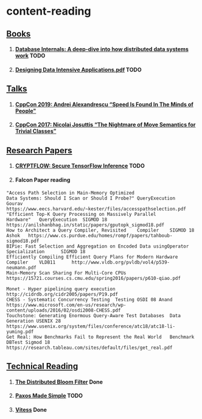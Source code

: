 # content-reading

## <u>Books</u>

1. #### [Database Internals: A deep-dive into how distributed data systems work](https://pdfget.com/pdf-epub-database-internals-a-deep-dive-into-how-distributed-data-systems-work-download/) TODO
2. #### [Designing Data Intensive Applications.pdf](http://oss.lanjingdejia.com/file/2018/9/9ad24578de98433a8005fc6484f57985-Designing.DataIntensive.Applications.pdf) TODO


## <u>Talks</u>

1. #### [CppCon 2019: Andrei Alexandrescu “Speed Is Found In The Minds of People"](https://www.youtube.com/watch?v=FJJTYQYB1JQ)
2. #### [CppCon 2017: Nicolai Josuttis “The Nightmare of Move Semantics for Trivial Classes”](https://www.youtube.com/watch?v=PNRju6_yn3o)
  
  
## <u>Research Papers</u>

1. #### [CRYPTFLOW: Secure TensorFlow Inference](https://arxiv.org/pdf/1909.07814.pdf) TODO

2. #### Falcon Paper reading
```
"Access Path Selection in Main-Memory Optimized
Data Systems: Should I Scan or Should I Probe?"	QueryExecution		Gourav	https://www.eecs.harvard.edu/~kester/files/accesspathselection.pdf
"Efficient Top-K Query Processing on Massively Parallel
Hardware"	QueryExecution	SIGMOD 18		https://anilshanbhag.in/static/papers/gputopk_sigmod18.pdf
How to Architect a Query Compiler, Revisited	Compiler	SIGMOD 18	Ashok	https://www.cs.purdue.edu/homes/rompf/papers/tahboub-sigmod18.pdf
BIPie: Fast Selection and Aggregation on Encoded Data usingOperator Specialization		SIGMOD 18		
Efficiently Compiling Efficient Query Plans for Modern Hardware	Compiler	VLDB11		http://www.vldb.org/pvldb/vol4/p539-neumann.pdf
Main-Memory Scan Sharing For Multi-Core CPUs				https://15721.courses.cs.cmu.edu/spring2016/papers/p610-qiao.pdf
				
Monet - Hyper pipelining query execution				http://cidrdb.org/cidr2005/papers/P19.pdf
CHESS - Systematic Concurrency Testing	Testing	OSDI 08	Anand	https://www.microsoft.com/en-us/research/wp-content/uploads/2016/02/osdi2008-CHESS.pdf
Touchstone: Generating Enormous Query-Aware Test Databases	Data Generation	USENIX 28		https://www.usenix.org/system/files/conference/atc18/atc18-li-yuming.pdf
Get Real: How Benchmarks Fail to Represent the Real World	Benchmark	DBTest Sigmod 18		https://research.tableau.com/sites/default/files/get_real.pdf
```

## <u>Technical Reading</u>


1. #### [The Distributed Bloom Filter](https://arxiv.org/pdf/1910.07782.pdf) Done
2. #### [Paxos Made Simple](https://www.microsoft.com/en-us/research/uploads/prod/2016/12/paxos-simple-Copy.pdf) TODO
3. #### [Vitess](https://www.infoq.com/presentations/vitess/) Done
